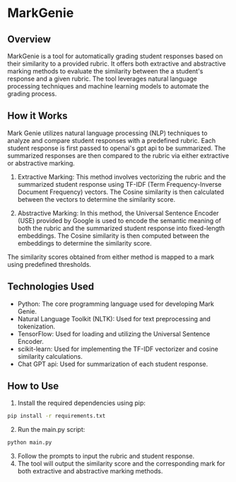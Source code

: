 # MarkGenie

## Overview
MarkGenie is a tool for automatically grading student responses based on their similarity to a provided rubric. It offers both extractive and abstractive marking methods 
to evaluate the similarity between the a student's response and a given rubric. The tool leverages natural language processing techniques and 
machine learning models to automate the grading process.

## How it Works
Mark Genie utilizes natural language processing (NLP) techniques to analyze and compare student responses with a predefined rubric. Each student response is 
first passed to openai's gpt api to be summarized. The summarized responses are then compared to the rubric via either extractive or abstractive marking.

1. Extractive Marking: This method involves vectorizing the rubric and the summarized student response using TF-IDF (Term Frequency-Inverse Document Frequency) vectors. 
The Cosine similarity is then calculated between the vectors to determine the similarity score.

2. Abstractive Marking: In this method, the Universal Sentence Encoder (USE) provided by Google is used to encode the semantic meaning of both the rubric 
and the summarized student response into fixed-length embeddings. The Cosine similarity is then computed between the embeddings to determine the similarity score.

The similarity scores obtained from either method is mapped to a mark using predefined thresholds.

## Technologies Used
* Python: The core programming language used for developing Mark Genie.
* Natural Language Toolkit (NLTK): Used for text preprocessing and tokenization.
* TensorFlow: Used for loading and utilizing the Universal Sentence Encoder.
* scikit-learn: Used for implementing the TF-IDF vectorizer and cosine similarity calculations.
* Chat GPT api: Used for summarization of each student response.


## How to Use
1. Install the required dependencies using pip:
```bash
pip install -r requirements.txt

```

2. Run the main.py script:
```bash
python main.py

```   
3. Follow the prompts to input the rubric and student response.
4. The tool will output the similarity score and the corresponding mark for both extractive and abstractive marking methods.
